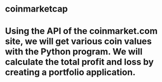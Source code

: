 # coinmarketcap
# Using the API of the coinmarket.com site, we will get various coin values with the Python program. We will calculate the total profit and loss by creating a portfolio application.
